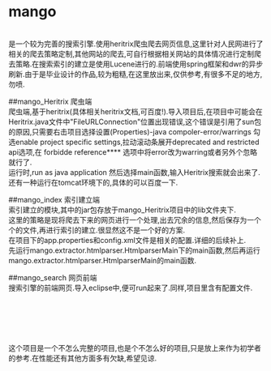 # mango 
<br>
	是一个较为完善的搜索引擎.使用heritrix爬虫爬去网页信息,这里针对人民网进行了相关的爬去策略定制,其他网站的爬去,可自行根据相关网站的具体情况进行定制爬去策略.在搜索索引的建立是使用Lucene进行的.前端使用spring框架和dwr的异步刷新.由于是毕业设计的作品,较为粗糙,在这里放出来,仅供参考,有很多不足的地方,勿喷.

##mango_Heritrix 爬虫端
<br>
	爬虫端,基于heritrix(具体相关heritrix文档,可百度!).导入项目后,在项目中可能会在Heritrix.java文件中"FileURLConnection"位置出现错误,这个错误是引用了sun包的原因,只需要右击项目选择设置(Properties)-java compoler-error/warrings 勾选enable project specific settings,拉动滚动条展开deprecated and restricted api选项,在 forbidde reference**** 选项中将error改为warring或者另外个忽略就行了.
<br>
	运行时,run as java application 然后选择main函数,输入Heritrix搜索就会出来了.<br>
	还有一种运行在tomcat环境下的,具体的可以百度一下.

##mango_index 索引建立端
<br>
	索引建立的模块,其中的jar包存放于mango_Heritrix项目中的lib文件夹下.
<br>
	这里的策略是现将爬去下来的网页进行一个处理,出去冗余的信息,然后保存为一个个的文件,再进行索引的建立.很显然这不是一个好的方案.
<br>
	在项目下的app.properties和config.xml文件是相关的配置.详细的后续补上.
<br>
	先运行mango.extractor.htmlparser.HtmlparserMain下的main函数,然后再运行mango.extractor.htmlparser.HtmlparserMain的main函数.

##mango_search 网页前端
<br>
	搜索引擎的前端网页.导入eclipse中,便可run起来了.同样,项目里含有配置文件.

<br><br><br><br><br>
这个项目是一个不怎么完整的项目,也是个不怎么好的项目,只是放上来作为初学者的参考.在性能还有其他方面多有欠缺,希望见谅.

